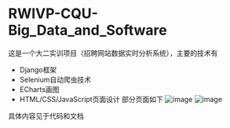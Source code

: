 # RWIVP-CQU-Big_Data_and_Software
这是一个大二实训项目（招聘网站数据实时分析系统），主要的技术有
* Django框架
* Selenium自动爬虫技术
* ECharts画图
* HTML/CSS/JavaScript页面设计
  部分页面如下
![image](https://github.com/goutou7474/RWIVP-CQU-Big_Data_and_Software/assets/130451743/7915d388-3660-4f55-ab40-3187fb1cb646)
![image](https://github.com/goutou7474/RWIVP-CQU-Big_Data_and_Software/assets/130451743/cae5814c-50bd-459e-9110-9f8533dcdd65)

具体内容见于代码和文档
